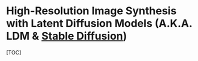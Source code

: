 # High-Resolution Image Synthesis with Latent Diffusion Models (A.K.A. LDM & [Stable Diffusion](https://github.com/CompVis/stable-diffusion))

[TOC]



